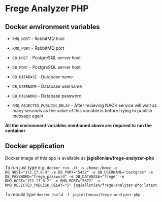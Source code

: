# Frege Analyzer PHP

## Docker environment variables

   * `RMQ_HOST` - RabbitMQ host
   
   * `RMQ_PORT` - RabbitMQ port 

   * `DB_HOST` - PostgreSQL server host

   * `DB_PORT` - PostgreSQL server host 

   *  `DB_DATABASE` - Database name

   *  `DB_USERNAME` - Database username

   *  `DB_PASSWORD` - Database password
   
   *  `RMQ_REJECTED_PUBLISH_DELAY` - After recieving NACK service will wait as many seconds as the value of this variable is before trying to publish message again

**All the environment variables mentioned above are required to run the container**

## Docker application
Docker image of this app is available as **jagiellonian/frege-analyzer-php**

To run just type e.g. `docker run -it -v /home:/home -e DB_HOST="172.17.0.4" -e DB_PORT="5432" -e DB_USERNAME="postgres" -e DB_PASSWORD="frege_password" -e DB_DATABASE="frege" -e RMQ_HOST="172.17.0.2" -e RMQ_PORT="5672" -e RMQ_REJECTED_PUBLISH_DELAY="5" jagiellonian/frege-analyzer-php:latest
`

To rebuild type `docker build -t jagiellonian/frege-analyzer-php .`